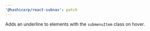 ```yaml
---
'@hashicorp/react-subnav': patch
---
```


Adds an underline to elements with the `submenuItem` class on hover.
